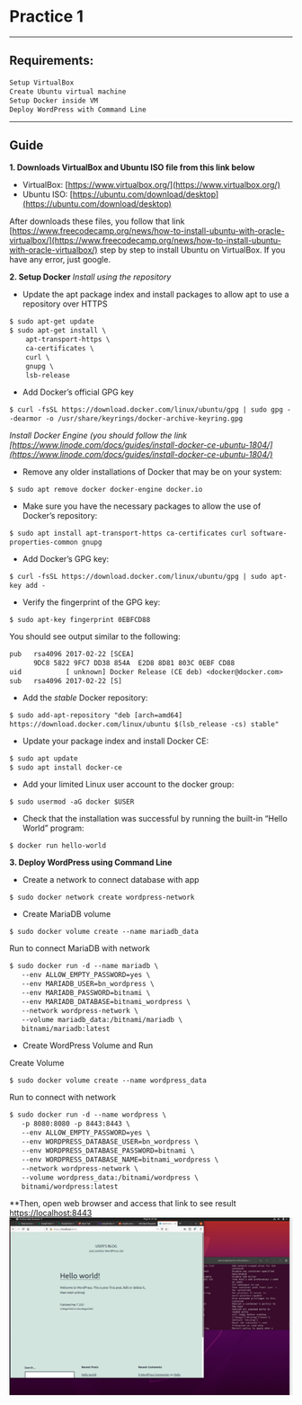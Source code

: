 # Practice 1
---
## Requirements:
```
Setup VirtualBox
Create Ubuntu virtual machine
Setup Docker inside VM
Deploy WordPress with Command Line

```
---
## Guide
**1. Downloads VirtualBox and Ubuntu ISO file from this link below**

- VirtualBox: [https://www.virtualbox.org/](https://www.virtualbox.org/)
- Ubuntu ISO: [https://ubuntu.com/download/desktop](https://ubuntu.com/download/desktop)

After downloads these files, you follow that link [https://www.freecodecamp.org/news/how-to-install-ubuntu-with-oracle-virtualbox/](https://www.freecodecamp.org/news/how-to-install-ubuntu-with-oracle-virtualbox/) step by step to install Ubuntu on VirtualBox. If you have any error, just google.

**2. Setup Docker**
*Install using the repository*
- Update the apt package index and install packages to allow apt to use a repository over HTTPS
```
$ sudo apt-get update
$ sudo apt-get install \
    apt-transport-https \
    ca-certificates \
    curl \
    gnupg \
    lsb-release
```
- Add Docker’s official GPG key

```
$ curl -fsSL https://download.docker.com/linux/ubuntu/gpg | sudo gpg --dearmor -o /usr/share/keyrings/docker-archive-keyring.gpg

```
*Install Docker Engine (you should follow the link [https://www.linode.com/docs/guides/install-docker-ce-ubuntu-1804/](https://www.linode.com/docs/guides/install-docker-ce-ubuntu-1804/)*
- Remove any older installations of Docker that may be on your system:
```
$ sudo apt remove docker docker-engine docker.io
```
- Make sure you have the necessary packages to allow the use of Docker’s repository:
```
$ sudo apt install apt-transport-https ca-certificates curl software-properties-common gnupg
```
- Add Docker’s GPG key:
```
$ curl -fsSL https://download.docker.com/linux/ubuntu/gpg | sudo apt-key add -
```
- Verify the fingerprint of the GPG key:
```
$ sudo apt-key fingerprint 0EBFCD88
```
You should see output similar to the following:

```
pub   rsa4096 2017-02-22 [SCEA]
      9DC8 5822 9FC7 DD38 854A  E2D8 8D81 803C 0EBF CD88
uid           [ unknown] Docker Release (CE deb) <docker@docker.com>
sub   rsa4096 2017-02-22 [S]
```
- Add the *stable* Docker repository:
```
$ sudo add-apt-repository "deb [arch=amd64] https://download.docker.com/linux/ubuntu $(lsb_release -cs) stable"
```
- Update your package index and install Docker CE:
```
$ sudo apt update
$ sudo apt install docker-ce
```
- Add your limited Linux user account to the docker group:
```
$ sudo usermod -aG docker $USER
```
- Check that the installation was successful by running the built-in “Hello World” program:
```
$ docker run hello-world
```
**3. Deploy WordPress using Command Line**
- Create a network to connect database with app
```
$ sudo docker network create wordpress-network
```
- Create MariaDB volume
```
$ sudo docker volume create --name mariadb_data
```
Run to connect MariaDB with network
```
$ sudo docker run -d --name mariadb \
   --env ALLOW_EMPTY_PASSWORD=yes \
   --env MARIADB_USER=bn_wordpress \
   --env MARIADB_PASSWORD=bitnami \
   --env MARIADB_DATABASE=bitnami_wordpress \
   --network wordpress-network \
   --volume mariadb_data:/bitnami/mariadb \
   bitnami/mariadb:latest
```
- Create WordPress Volume and Run

Create Volume
```
$ sudo docker volume create --name wordpress_data
```
Run to connect with network
```
$ sudo docker run -d --name wordpress \
   -p 8080:8080 -p 8443:8443 \
   --env ALLOW_EMPTY_PASSWORD=yes \
   --env WORDPRESS_DATABASE_USER=bn_wordpress \
   --env WORDPRESS_DATABASE_PASSWORD=bitnami \
   --env WORDPRESS_DATABASE_NAME=bitnami_wordpress \
   --network wordpress-network \
   --volume wordpress_data:/bitnami/wordpress \
   bitnami/wordpress:latest
```

**Then, open web browser and access that link to see result [https://localhost:8443](https://localhost:8443)
<img src="./pr1_result.png">